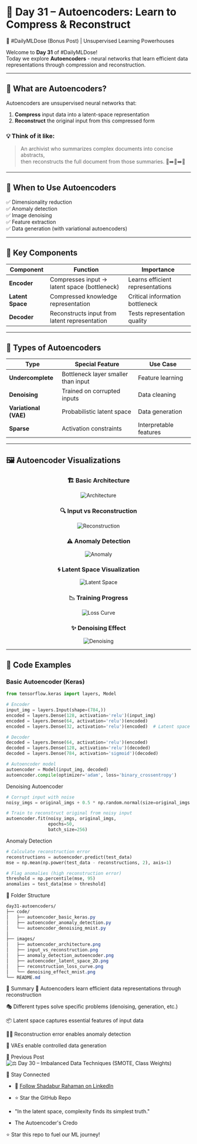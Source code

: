 # 🧠 Day 31 – Autoencoders: Learn to Compress & Reconstruct  
🎯 #DailyMLDose (Bonus Post) | Unsupervised Learning Powerhouses

Welcome to **Day 31** of #DailyMLDose!  
Today we explore **Autoencoders** - neural networks that learn efficient data representations through compression and reconstruction.

---

## 🚀 What are Autoencoders?

Autoencoders are unsupervised neural networks that:
1. **Compress** input data into a latent-space representation
2. **Reconstruct** the original input from this compressed form

### 💡 Think of it like:
> An archivist who summarizes complex documents into concise abstracts,  
> then reconstructs the full document from those summaries. 📄➡️📝➡️📄

---

## 🎯 When to Use Autoencoders

✅ Dimensionality reduction  
✅ Anomaly detection  
✅ Image denoising  
✅ Feature extraction  
✅ Data generation (with variational autoencoders)

---

## 🔑 Key Components

| Component         | Function                                      | Importance |
|-------------------|-----------------------------------------------|------------|
| **Encoder**       | Compresses input → latent space (bottleneck)  | Learns efficient representations |
| **Latent Space**  | Compressed knowledge representation           | Critical information bottleneck |
| **Decoder**       | Reconstructs input from latent representation | Tests representation quality |

---

## 🧩 Types of Autoencoders

| Type                | Special Feature                       | Use Case                  |
|---------------------|----------------------------------------|---------------------------|
| **Undercomplete**   | Bottleneck layer smaller than input    | Feature learning          |
| **Denoising**       | Trained on corrupted inputs           | Data cleaning             |
| **Variational (VAE)**| Probabilistic latent space            | Data generation           |
| **Sparse**          | Activation constraints                | Interpretable features    |

---

## 🖼️ Autoencoder Visualizations

<div align="center">

### 🏗️ Basic Architecture  
![Architecture](images/autoencoder_architecture.png)  

### 🔍 Input vs Reconstruction  
![Reconstruction](images/input_vs_reconstruction.png)  

### ⚠️ Anomaly Detection  
![Anomaly](images/anomaly_detection_autoencoder.png)  

### 🌀 Latent Space Visualization  
![Latent Space](images/autoencoder_latent_space_2D.png)  

### 📉 Training Progress  
![Loss Curve](images/reconstruction_loss_curve.png)  

### ✨ Denoising Effect  
![Denoising](images/denoising_effect_mnist.png)  
</div>

---

## 🧪 Code Examples

### Basic Autoencoder (Keras)
```python
from tensorflow.keras import layers, Model

# Encoder
input_img = layers.Input(shape=(784,))
encoded = layers.Dense(128, activation='relu')(input_img)
encoded = layers.Dense(64, activation='relu')(encoded)
encoded = layers.Dense(32, activation='relu')(encoded)  # Latent space

# Decoder
decoded = layers.Dense(64, activation='relu')(encoded)
decoded = layers.Dense(128, activation='relu')(decoded)
decoded = layers.Dense(784, activation='sigmoid')(decoded)

# Autoencoder model
autoencoder = Model(input_img, decoded)
autoencoder.compile(optimizer='adam', loss='binary_crossentropy')
```
Denoising Autoencoder
```python
# Corrupt input with noise
noisy_imgs = original_imgs + 0.5 * np.random.normal(size=original_imgs.shape)

# Train to reconstruct original from noisy input
autoencoder.fit(noisy_imgs, original_imgs, 
                epochs=50, 
                batch_size=256)
```
Anomaly Detection
```python
# Calculate reconstruction error
reconstructions = autoencoder.predict(test_data)
mse = np.mean(np.power(test_data - reconstructions, 2), axis=1)

# Flag anomalies (high reconstruction error)
threshold = np.percentile(mse, 95)
anomalies = test_data[mse > threshold]
```
📂 Folder Structure
```css
day31-autoencoders/
├── code/
│   ├── autoencoder_basic_keras.py
│   ├── autoencoder_anomaly_detection.py
│   └── autoencoder_denoising_mnist.py
│
├── images/
│   ├── autoencoder_architecture.png
│   ├── input_vs_reconstruction.png
│   ├── anomaly_detection_autoencoder.png
│   ├── autoencoder_latent_space_2D.png
│   ├── reconstruction_loss_curve.png
│   └── denoising_effect_mnist.png
└── README.md
```
🧠 Summary
🔄 Autoencoders learn efficient data representations through reconstruction

🎭 Different types solve specific problems (denoising, generation, etc.)

📦 Latent space captures essential features of input data

🕵️‍♂️ Reconstruction error enables anomaly detection

🎨 VAEs enable controlled data generation

🔁 Previous Post
![⚖️ Day 30 – Imbalanced Data Techniques (SMOTE, Class Weights) ](.//day30-imbalanced-data-techniques)

🙌 Stay Connected
- 🔗 [Follow Shadabur Rahaman on LinkedIn](https://www.linkedin.com/in/shadabur-rahaman-1b5703249)
- ⭐ Star the GitHub Repo
- "In the latent space, complexity finds its simplest truth."

- The Autoencoder's Credo

⭐ Star this repo to fuel our ML journey!
